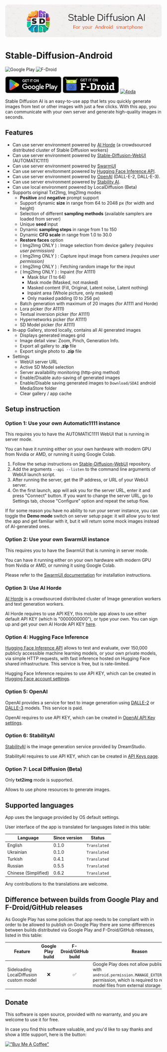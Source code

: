 ![Header](docs/assets/github-header-image.png)

# Stable-Diffusion-Android

![Google Play](https://img.shields.io/endpoint?color=blue&logo=google-play&logoColor=white&url=https%3A%2F%2Fplay.cuzi.workers.dev%2Fplay%3Fi%3Dcom.shifthackz.aisdv1.app%26l%3DGoogle%2520Play%26m%3D%24version)
![F-Droid](https://img.shields.io/badge/dynamic/json?url=https%3A%2F%2Ff-droid.org%2Fapi%2Fv1%2Fpackages%2Fcom.shifthackz.aisdv1.app.foss&query=%24.packages%5B0%5D.versionName&label=F-Droid&link=https%3A%2F%2Ff-droid.org%2Fpackages%2Fcom.shifthackz.aisdv1.app.foss%2F)


[![Google Play](docs/assets/google_play.png)](https://play.google.com/store/apps/details?id=com.shifthackz.aisdv1.app)
[![F-Droid](docs/assets/fdroid.png)](https://f-droid.org/packages/com.shifthackz.aisdv1.app.foss)
[![4pda](docs/assets/4pda.png)](https://4pda.to/forum/index.php?showtopic=1082639)

Stable Diffusion AI is an easy-to-use app that lets you quickly generate images from text or other images with just a few clicks. With this app, you can communicate with your own server and generate high-quality images in seconds.

## Features

- Can use server environment powered by [AI Horde](https://stablehorde.net/) (a crowdsourced distributed cluster of Stable Diffusion workers)
- Can use server environment powered by [Stable-Diffusion-WebUI](https://github.com/AUTOMATIC1111/stable-diffusion-webui) (AUTOMATIC1111)
- Can use server environment powered by [SwarmUI](https://github.com/mcmonkeyprojects/SwarmUI)
- Can use server envitonment powered by [Hugging Face Inference API](https://huggingface.co/docs/api-inference/quicktour).
- Can use server environment powered by [OpenAI](https://platform.openai.com/docs/api-reference/images) (DALL-E-2, DALL-E-3).
- Can use server environment powered by [Stability AI](https://platform.stability.ai/).
- Can use local environment powered by LocalDiffusion (Beta)
- Supports original Txt2Img, Img2Img modes
  - **Positive** and **negative** prompt support
  - Support dynamic **size** in range from 64 to 2048 px (for width and height)
  - Selection of different **sampling methods** (available samplers are loaded from server)
  - Unique **seed** input
  - Dynamic **sampling steps** in range from 1 to 150
  - Dynamic **CFG scale** in range from 1.0 to 30.0
  - **Restore faces** option
  - ( Img2Img ONLY ) : Image selection from device gallery _(requires user permission)_
  - ( Img2Img ONLY ) : Capture input image from camera _(requires user permission)_
  - ( Img2Img ONLY ) : Fetching random image for the input
  - ( Img2Img ONLY ) : Inpaint (for A1111)
    - Mask blur (1 to 64)
    - Mask mode (Masked, not masked)
    - Masked content (Fill, Original, Latent noise, Latent nothing)
    - Inpaint area (Whole picture, only masked)
    - Only masked padding (0 to 256 px)
  - Batch generation with maximum of 20 images (for A1111 and Horde)
  - Lora picker (for A1111)
  - Textual inversion picker (for A1111)
  - Hypernetworks picker (for A1111)
  - SD Model picker (for A1111)
- In-app Gallery, stored locally, contains all AI generated images
  - Displays generated images grid
  - Image detail view: Zoom, Pinch, Generation Info. 
  - Export all gallery to **.zip** file
  - Export single photo to **.zip** file
- Settings
  - WebUI server URL
  - Active SD Model selection
  - Server availability monitoring (http-ping method)
  - Enable/Disable auto-saving of generated images
  - Enable/Disable saving generated images to `Download/SDAI` android MediaStore folder
  - Clear gallery / app cache

## Setup instruction

### Option 1: Use your own Automatic1111 instance

This requires you to have the AUTOMATIC1111 WebUI that is running in server mode.

You can have it running either on your own hardware with modern GPU from Nvidia or AMD, or running it using Google Colab. 

1. Follow the setup instructions on [Stable-Diffusion-WebUI](https://github.com/AUTOMATIC1111/stable-diffusion-webui) repository.
2. Add the arguments `--api --listen` to the command line arguments of WebUI launch script.
3. After running the server, get the IP address, or URL of your WebUI server.
4. On the first launch, app will ask you for the server URL, enter it and press "Connect" button. If you want to change the server URL, go to Settings tab, choose "Configure" option and repeat the setup flow.

If for some reason you have no ability to run your server instance, you can toggle the **Demo mode** switch on server setup page: it will allow you to test the app and get familiar with it, but it will return some mock images instead of AI-generated ones.

### Option 2: Use your own SwarmUI instance

This requires you to have the SwarmUI that is running in server mode.

You can have it running either on your own hardware with modern GPU from Nvidia or AMD, or running it using Google Colab.

Please refer to the [SwarmUI documentation](https://github.com/mcmonkeyprojects/SwarmUI?tab=readme-ov-file#swarmui) for installation instructions.

### Option 3: Use AI Horde

[AI Horde](https://stablehorde.net/) is a crowdsourced distributed cluster of Image generation workers and text generation workers. 

AI Horde requires to use API KEY, this mobile app alows to use either default API KEY (which is "0000000000"), or type your own. You can sign up and get your own AI Horde API KEY [here](https://stablehorde.net/register).

### Option 4: Hugging Face Inference

[Hugging Face Inference API](https://huggingface.co/docs/api-inference/index) allows to test and evaluate, over 150,000 publicly accessible machine learning models, or your own private models, via simple HTTP requests, with fast inference hosted on Hugging Face shared infrastructure. This service is free, but is rate-limited.

Hugging Face Inference requires to use API KEY, which can be created in [Hugging Face account settings](https://huggingface.co/settings/tokens).

### Option 5: OpenAI

OpenAI provides a service for text to image generation using [DALLE-2](https://openai.com/dall-e-2) or [DALLE-3](https://openai.com/dall-e-3) models. This service is paid. 

OpenAI requires to use API KEY, which can be created in [OpenAI API Key settings](https://platform.openai.com/api-keys).

### Option 6: StabilityAI

[StabilityAI](https://platform.stability.ai/) is the image generation service provided by DreamStudio.

StabilityAI requires to use API KEY, which can be created in [API Keys page](https://platform.stability.ai/account/keys).

### Option 7: Local Diffusion (Beta)

Only **txt2img** mode is supported.

Allows to use phone resources to generate images.

## Supported languages

App uses the language provided by OS default settings.

User interface of the app is translated for languages listed in this table:

| Language | Since version | Status |
| --- | --- | --- |
| English | 0.1.0 | `Translated` |
| Ukrainian | 0.1.0 | `Translated` |
| Turkish | 0.4.1 | `Translated` |
| Russian | 0.5.5 | `Translated` |
| Chinese (Simplified) | 0.6.2 | `Translated` |

Any contributions to the translations are welcome.

## Difference between builds from Google Play and F-Droid/GitHub releases

As Google Play has some policies that app needs to be compliant with in order to be allowed to publish on Google Play there are some differences between builds distributed via Google Play and F-Droid/GitHub releases, listed in this table:

| Feature | Google Play build | F-Droid/GitHub build | Reason |
| --- |:---:|:---:| --- |
| Sideloading LocalDiffusion custom model | ❌ | ✅ | Google Play does not allow publishing apps with `android.permission.MANAGE_EXTERNAL_STORAGE` permission, which is required to read custom model files from external storage directly. |

## Donate

This software is open source, provided with no warranty, and you are welcome to use it for free. 

In case you find this software valuable, and you'd like to say thanks and show a little support, here is the button:

[!["Buy Me A Coffee"](https://www.buymeacoffee.com/assets/img/custom_images/orange_img.png)](https://www.buymeacoffee.com/shifthackz)
